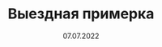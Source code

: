 ---
title: "Выездная примерка"
date: 07.07.2022
price: "от 3тыс."
layout: portfolio
post_image: "assets/images/zhmayeva/zhmayeva_atelier_vyezdnaya_primerka1.jpg"
header_image: "assets/images/banner_14.jpg"
address: field_fitting
tags: "Выездная примерка"
texts: "Мы стараемся быть мобильными, так как головокружащий темп 
мегаполиса не всегда позволяет приехать к нам. Поэтому можем снять 
мерки или провести примерку у Вас на дому или на работе, в удобное для Вас время.
</br>
</br>
Выезд для снятия мерок/выездная примерка, в приделах МКАД — 3 тыс.
</br>
Выезд за пределы МКАД — 6 тыс."
---